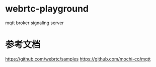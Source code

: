 # webrtc-playground
mqtt broker  signaling server

# 参考文档

https://github.com/webrtc/samples
https://github.com/mochi-co/mqtt
